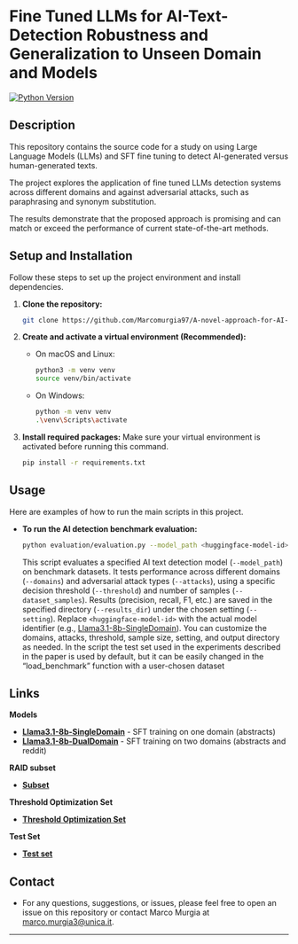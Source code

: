 # Fine Tuned LLMs for AI-Text-Detection Robustness and Generalization to Unseen Domain and Models

[![Python Version](https://img.shields.io/badge/python-3.9.13-blue.svg)](https://python.org) <!-- Optional: Add badges like this -->

## Description

This repository contains the source code for a study on using Large Language Models (LLMs) and SFT fine tuning to detect AI-generated versus human-generated texts.

The project explores the application of fine tuned LLMs detection systems across different domains and against adversarial attacks, such as paraphrasing and synonym substitution.

  
The results demonstrate that the proposed approach is promising and can match or exceed the performance of current state-of-the-art methods.
## Setup and Installation

Follow these steps to set up the project environment and install dependencies.

1.  **Clone the repository:**
    ```bash
    git clone https://github.com/Marcomurgia97/A-novel-approach-for-AI-detection-content-based-on-fine-tuned-LLMs.git
    ```

2.  **Create and activate a virtual environment (Recommended):**
    *   On macOS and Linux:
        ```bash
        python3 -m venv venv
        source venv/bin/activate
        ```
    *   On Windows:
        ```bash
        python -m venv venv
        .\venv\Scripts\activate
        ```
3.  **Install required packages:**
    Make sure your virtual environment is activated before running this command.
    ```bash
    pip install -r requirements.txt
    ```

## Usage

Here are examples of how to run the main scripts in this project.

*   **To run the AI detection benchmark evaluation:**
    ```bash
    python evaluation/evaluation.py --model_path <huggingface-model-id> --results_dir results/my_evaluation --domains wiki reddit --attacks none paraphrase --threshold 0.6 --dataset_samples 100 --setting setting_1
    ```
    This script evaluates a specified AI text detection model (`--model_path`) on benchmark datasets. It tests performance across different domains (`--domains`) and adversarial attack types (`--attacks`), using a specific decision threshold (`--threshold`) and number of samples (`--dataset_samples`). Results (precision, recall, F1, etc.) are saved in the specified directory (`--results_dir`) under the chosen setting (`--setting`). Replace `<huggingface-model-id>` with the actual model identifier (e.g., [Llama3.1-8b-SingleDomain](https://huggingface.co/MarcoMurgia97/Llama3.1-8b_SingleDomain)). You can customize the domains, attacks, threshold, sample size, setting, and output directory as needed.
In the script the test set used in the experiments described in the paper is used by default, but it can be easily changed in the “load_benchmark” function with a user-chosen dataset


## Links
**Models**
*   **[Llama3.1-8b-SingleDomain](https://huggingface.co/MarcoMurgia97/Llama3.1-8b_SingleDomain)** - SFT training on one domain (abstracts)
*   **[Llama3.1-8b-DualDomain](https://huggingface.co/MarcoMurgia97/Llama3.1-8b_DualDomain)** - SFT training on two domains (abstracts and reddit)

**RAID subset**
*   **[Subset](https://huggingface.co/datasets/MarcoMurgia97/raid_training_set)** 

**Threshold Optimization Set**
*   **[Threshold Optimization Set](https://huggingface.co/datasets/MarcoMurgia97/Threshold_Optimization_Set)** 

**Test Set**
*   **[Test set](https://huggingface.co/datasets/MarcoMurgia97/test_set_setting_3)** 

## Contact

* For any questions, suggestions, or issues, please feel free to open an issue on this repository or contact Marco Murgia at marco.murgia3@unica.it.

---
